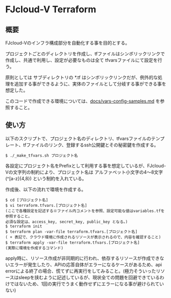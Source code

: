 # FJcloud-V Terraform

## 概要
FJcloud-Vのインフラ構成部分を自動化する事を目的とする。

プロジェクトごとのディレクトリを作成し、tfファイルはシンボリックリンクで作成し、共通で利用し、設定が必要なものは全て tfvarsファイルにて設定を行う。

原則としては サブディレクトリの *.tf はシンボリックリンクだが、例外的な処理を追加する事ができるように、実体のファイルとして分岐する事ができる事を想定した。

このコードで作成できる環境については、[docs/vars-config-samples.md](#./docs/vars-config-samples.md) を参照すること。

## 使い方

以下のスクリプトで、プロジェクト名のディレクトリ、tfvarsファイルのテンプレート、tfファイルのリンク、登録するssh公開鍵とその秘密鍵を作成する。

```
$ ./_make_tfvars.sh プロジェクト名
```

各設定にプロジェクト名をPrefixとして利用する事を想定しているが、FJcloud-Vの文字列の制約により、プロジェクト名は
アルファベット小文字の4～8文字 (^[a-z]{4,8}) という制約を入れている。

作成後、以下の流れで環境を作成する。

```
$ cd [プロジェクト名]
$ vi terraform.tfvars.[プロジェクト名]
(ここで各種設定を記述する※ファイル内コメントを参照、設定可能な値はvariables.tfを参照すること。
必須な設定は、access_key, secret_key, public_key となる。)
$ terraform init
$ terraform plan -var-file terraform.tfvars.[プロジェクト名]
( + 表記で、クラウド環境に作成されるリソースが表示されるので、内容を確認すること)
$ terraform apply -var-file terraform.tfvars.[プロジェクト名]
(実際に環境を作成するコマンド)
```
apply時に、リソース作成が非同期的に行われ、依存するリソースが作成できないエラーが発生したり、APIの応答自体がエラーになるケースがあるため、api errorによる終了の場合、慌てずに再実行をしてみること。(極力そういったリソースはsleepを挟むように記述しているが、現状全ての問題を回避できているわけではないため、1回の実行でうまく動作せずにエラーになる事が避けられていない)


